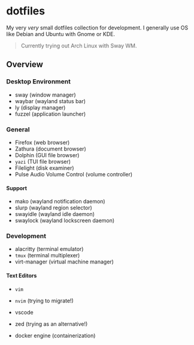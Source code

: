 # dotfiles

My very *very* small dotfiles collection for development. I generally use OS
like Debian and Ubuntu with Gnome or KDE.

> Currently trying out Arch Linux with Sway WM.

## Overview

### Desktop Environment

- sway (window manager)
- waybar (wayland status bar)
- ly (display manager)
- fuzzel (application launcher)

### General

- Firefox (web browser)
- Zathura (document browser)
- Dolphin (GUI file browser)
- `yazi` (TUI file browser)
- Filelight (disk examiner)
- Pulse Audio Volume Control (volume controller)

#### Support

- mako (wayland notification daemon)
- slurp (wayland region selector)
- swayidle (wayland idle daemon)
- swaylock (wayland lockscreen daemon)

### Development

- alacritty (terminal emulator)
- `tmux` (terminal multiplexer)
- virt-manager (virtual machine manager)

#### Text Editors

- `vim` 
- `nvim` (trying to migrate!)
- vscode 
- zed (trying as an alternative!)

- docker engine (containerization)


